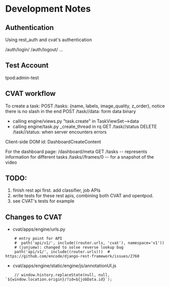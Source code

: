 # Development Notes

## Authentication

Using rest_auth and cvat's authentication

/auth/login/
/auth/logout/
...

## Test Account

tpod:admin-test

## CVAT workflow

To create a task:
POST /tasks: {name, labels, image_quality, z_order}, notice there is no slash in the end
POST /task/<pk>/data: form data binary
  * calling engine/views.py "task.create" in TaskViewSet-->data
  * calling engine/task.py _create_thread in rq
GET /task/<pk>/status 
DELETE /task/<pk>/status: when server encounters errors

Client-side DOM id: DashboardCreateContent

For the dashboard page:
/dashboard/meta
GET /tasks -- represents information for different tasks
/tasks/<task id>/frames/0 -- for a snapshot of the video

## TODO:

1. finish rest api first. add classifier, job APIs
2. write tests for these rest apis, combining both CVAT and opentpod.
  1. see CVAT's tests for example


## Changes to CVAT

- cvat/apps/engine/urls.py

```
    # entry point for API
    #  path('api/v1/', include((router.urls, 'cvat'), namespace='v1'))
    # (junjuew): changed to solve reverse lookup bug
    path('api/v1/', include((router.urls)))  # https://github.com/encode/django-rest-framework/issues/2760
```

-  cvat/apps/engine/static/engine/js/annotationUI.js

```
    // window.history.replaceState(null, null, `${window.location.origin}/?id=${jobData.id}`);
```
